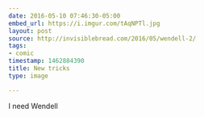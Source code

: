 ```yaml
---
date: 2016-05-10 07:46:30-05:00
embed_url: https://i.imgur.com/tAqNPTl.jpg
layout: post
source: http://invisiblebread.com/2016/05/wendell-2/
tags:
- comic
timestamp: 1462884390
title: New tricks
type: image

---
```

I need Wendell